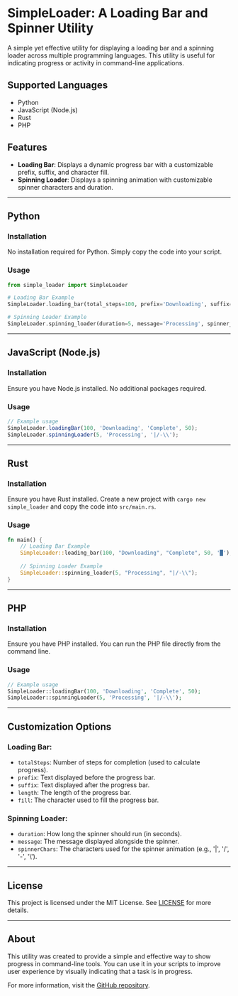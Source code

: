 # SimpleLoader: A Loading Bar and Spinner Utility

A simple yet effective utility for displaying a loading bar and a spinning loader across multiple programming languages. This utility is useful for indicating progress or activity in command-line applications.

## Supported Languages
- Python
- JavaScript (Node.js)
- Rust
- PHP

## Features
- **Loading Bar**: Displays a dynamic progress bar with a customizable prefix, suffix, and character fill.
- **Spinning Loader**: Displays a spinning animation with customizable spinner characters and duration.

---

## Python

### Installation
No installation required for Python. Simply copy the code into your script.

### Usage
```python
from simple_loader import SimpleLoader

# Loading Bar Example
SimpleLoader.loading_bar(total_steps=100, prefix='Downloading', suffix='Complete', length=50)

# Spinning Loader Example
SimpleLoader.spinning_loader(duration=5, message='Processing', spinner_chars='|/-\\')
```

---

## JavaScript (Node.js)

### Installation
Ensure you have Node.js installed. No additional packages required.

### Usage
```javascript
// Example usage
SimpleLoader.loadingBar(100, 'Downloading', 'Complete', 50);
SimpleLoader.spinningLoader(5, 'Processing', '|/-\\');
```

---

## Rust

### Installation
Ensure you have Rust installed. Create a new project with `cargo new simple_loader` and copy the code into `src/main.rs`.

### Usage
```rust
fn main() {
    // Loading Bar Example
    SimpleLoader::loading_bar(100, "Downloading", "Complete", 50, '█');
    
    // Spinning Loader Example
    SimpleLoader::spinning_loader(5, "Processing", "|/-\\");
}
```

---

## PHP

### Installation
Ensure you have PHP installed. You can run the PHP file directly from the command line.

### Usage
```php
// Example usage
SimpleLoader::loadingBar(100, 'Downloading', 'Complete', 50);
SimpleLoader::spinningLoader(5, 'Processing', '|/-\\');
```

---

## Customization Options

### Loading Bar:
- `totalSteps`: Number of steps for completion (used to calculate progress).
- `prefix`: Text displayed before the progress bar.
- `suffix`: Text displayed after the progress bar.
- `length`: The length of the progress bar.
- `fill`: The character used to fill the progress bar.

### Spinning Loader:
- `duration`: How long the spinner should run (in seconds).
- `message`: The message displayed alongside the spinner.
- `spinnerChars`: The characters used for the spinner animation (e.g., '|', '/', '-', '\\').

---

## License
This project is licensed under the MIT License. See [LICENSE](LICENSE) for more details.

---

## About
This utility was created to provide a simple and effective way to show progress in command-line tools. You can use it in your scripts to improve user experience by visually indicating that a task is in progress.

For more information, visit the [GitHub repository](https://github.com/JMitander/).
```
